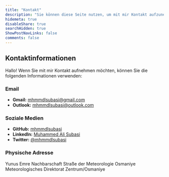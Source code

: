 ```yaml
---
title: "Kontakt"
description: "Sie können diese Seite nutzen, um mit mir Kontakt aufzunehmen."
hidemeta: true
disableShare: true
searchHidden: true
ShowPostNavLinks: false
comments: false
---
```


## Kontaktinformationen

Hallo! Wenn Sie mit mir Kontakt aufnehmen möchten, können Sie die folgenden Informationen verwenden:

### Email

- **Gmail:** [mhmmdlsubasi@gmail.com](mailto:mhmmdlsubasi@gmail.com)
- **Outlook:** [mhmmdlsubasi@outlook.com](mailto:mhmmdlsubasi@outlook.com)

### Soziale Medien

- **GitHub:** [mhmmdlsubasi](https://github.com/mhmmdlsubasi)
- **LinkedIn:** [Muhammed Ali Subasi](https://www.linkedin.com/in/mhmmdlsubasi/)
- **Twitter:** [@mhmmdlsubasi](https://twitter.com/mhmmdlsubasi)

### Physische Adresse

Yunus Emre Nachbarschaft
Straße der Meteorologie
Osmaniye Meteorologisches Direktorat
Zentrum/Osmaniye

